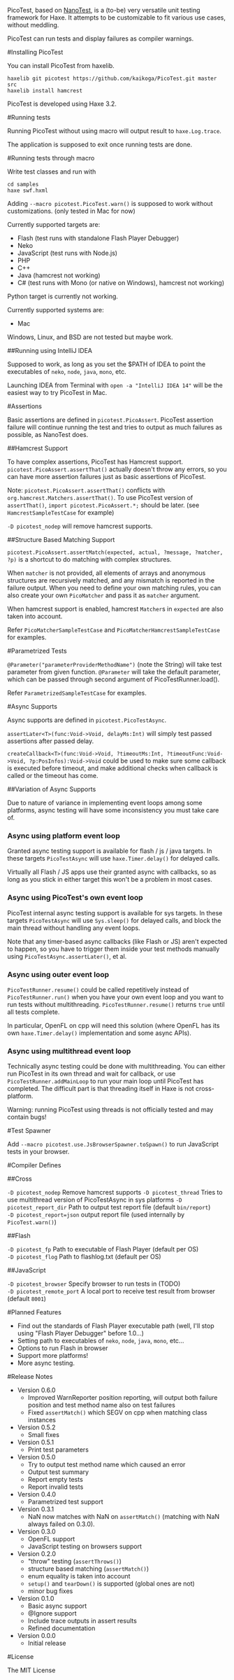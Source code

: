PicoTest, based on [NanoTest](https://github.com/shohei909/NanoTest),
is a (to-be) very versatile unit testing framework for Haxe.
It attempts to be customizable to fit various use cases, without meddling.

PicoTest can run tests and display failures as compiler warnings.

#Installing PicoTest

You can install PicoTest from haxelib.

```
haxelib git picotest https://github.com/kaikoga/PicoTest.git master src
haxelib install hamcrest
```

PicoTest is developed using Haxe 3.2.

#Running tests

Running PicoTest without using macro will output result to ```haxe.Log.trace```.

The application is supposed to exit once running tests are done. 

#Running tests through macro

Write test classes and run with 

```
cd samples
haxe swf.hxml
```

Adding ```--macro picotest.PicoTest.warn()``` is supposed to work without customizations.
(only tested in Mac for now)

Currently supported targets are:

- Flash (test runs with standalone Flash Player Debugger)
- Neko
- JavaScript (test runs with Node.js)
- PHP
- C++
- Java (hamcrest not working)
- C# (test runs with Mono (or native on Windows), hamcrest not working)

Python target is currently not working.

Currently supported systems are:
- Mac

Windows, Linux, and BSD are not tested but maybe work.

##Running using IntelliJ IDEA

Supposed to work, as long as you set the $PATH of IDEA to point the executables
of ```neko```, ```node```, ```java```, ```mono```, etc.

Launching IDEA from Terminal with ```open -a "IntelliJ IDEA 14"``` will be the easiest way to try PicoTest in Mac.

#Assertions

Basic assertions are defined in ```picotest.PicoAssert```.
PicoTest assertion failure will continue running the test
and tries to output as much failures as possible, as NanoTest does. 

##Hamcrest Support

To have complex assertions, PicoTest has Hamcrest support. 
```picotest.PicoAssert.assertThat()``` actually doesn't throw any errors,
so you can have more assertion failures just as basic assertions of PicoTest.

Note: ```picotest.PicoAssert.assertThat()``` conflicts with ```org.hamcrest.Matchers.assertThat()```.
To use PicoTest version of ```assertThat()```, ```import picotest.PicoAssert.*;``` should be later.
(see ```HamcrestSampleTestCase``` for example)

```-D picotest_nodep``` will remove hamcrest supports.

##Structure Based Matching Support 

```picotest.PicoAssert.assertMatch(expected, actual, ?message, ?matcher, ?p)```
is a shortcut to do matching with complex structures.

When ```matcher``` is not provided, all elements of arrays and anonymous structures are recursively matched,
and any mismatch is reported in the failure output.
When you need to define your own matching rules,
you can also create your own ```PicoMatcher``` and pass it as ```matcher``` argument.

When hamcrest support is enabled, hamcrest ```Matcher```s in ```expected``` are also taken into account.

Refer ```PicoMatcherSampleTestCase``` and ```PicoMatcherHamcrestSampleTestCase``` for examples.

#Parametrized Tests

```@Parameter("parameterProviderMethodName")``` (note the String) will take test parameter from given function.
```@Parameter``` will take the default parameter, which can be passed through second argument of PicoTestRunner.load(). 

Refer ```ParametrizedSampleTestCase``` for examples.

#Async Supports

Async supports are defined in ```picotest.PicoTestAsync```.

```assertLater<T>(func:Void->Void, delayMs:Int)``` will simply test passed assertions after passed delay.

```createCallback<T>(func:Void->Void, ?timeoutMs:Int, ?timeoutFunc:Void->Void, ?p:PosInfos):Void->Void```
could be used to make sure some callback is executed before timeout,
and make additional checks when callback is called or the timeout has come. 

##Variation of Async Supports

Due to nature of variance in implementing event loops among some platforms,
async testing will have some inconsistency you must take care of.

### Async using platform event loop

Granted async testing support is available for flash / js / java targets.
In these targets ```PicoTestAsync``` will use ```haxe.Timer.delay()``` for delayed calls.

Virtually all Flash / JS apps use their granted async with callbacks,
so as long as you stick in either target this won't be a problem in most cases.

### Async using PicoTest's own event loop

PicoTest internal async testing support is available for sys targets.
In these targets ```PicoTestAsync``` will use ```Sys.sleep()``` for delayed calls,
and block the main thread without handling any event loops.

Note that any timer-based async callbacks (like Flash or JS) aren't expected to happen,
so you have to trigger them inside your test methods manually using ```PicoTestAsync.assertLater()```, et al.

### Async using outer event loop

```PicoTestRunner.resume()``` could be called repetitively instead of ```PicoTestRunner.run()```
when you have your own event loop and you want to run tests without multithreading.
```PicoTestRunner.resume()``` returns ```true``` until all tests complete.

In particular, OpenFL on cpp will need this solution
(where OpenFL has its own ```haxe.Timer.delay()``` implementation and some async APIs).

### Async using multithread event loop

Technically async testing could be done with multithreading.
You can either run PicoTest in its own thread and wait for callback,
or use ```PicoTestRunner.addMainLoop``` to run your main loop until PicoTest has completed.
The difficult part is that threading itself in Haxe is not cross-platform.

Warning: running PicoTest using threads is not officially tested and may contain bugs!

#Test Spawner

Add ```--macro picotest.use.JsBrowserSpawner.toSpawn()``` to run JavaScript tests in your browser.  

#Compiler Defines

##Cross

```-D picotest_nodep``` Remove hamcrest supports
```-D picotest_thread``` Tries to use multithread version of PicoTestAsync in sys platforms
```-D picotest_report_dir``` Path to output test report file (default ```bin/report```)  
```-D picotest_report=json``` output report file (used internally by ```PicoTest.warn()```)  

##Flash

```-D picotest_fp``` Path to executable of Flash Player (default per OS)  
```-D picotest_flog``` Path to flashlog.txt (default per OS)

##JavaScript

```-D picotest_browser``` Specify browser to run tests in (TODO)  
```-D picotest_remote_port``` A local port to receive test result from browser (default ```8001```)  

#Planned Features

- Find out the standards of Flash Player executable path (well, I'll stop using "Flash Player Debugger" before 1.0...)
- Setting path to executables of ```neko```, ```node```, ```java```, ```mono```, etc... 
- Options to run Flash in browser
- Support more platforms! 
- More async testing.

#Release Notes

- Version 0.6.0
  - Improved WarnReporter position reporting, will output both failure position and test method name also on test failures  
  - Fixed ```assertMatch()``` which SEGV on cpp when matching class instances   
- Version 0.5.2
  - Small fixes
- Version 0.5.1
  - Print test parameters
- Version 0.5.0
  - Try to output test method name which caused an error
  - Output test summary
  - Report empty tests
  - Report invalid tests
- Version 0.4.0
  - Parametrized test support
- Version 0.3.1
  - NaN now matches with NaN on ```assertMatch()``` (matching with NaN always failed on 0.3.0).
- Version 0.3.0
  - OpenFL support
  - JavaScript testing on browsers support
- Version 0.2.0
  - "throw" testing (```assertThrows()```)
  - structure based matching (```assertMatch()```)
  - enum equality is taken into account
  - ```setup()``` and ```tearDown()``` is supported (global ones are not)
  - minor bug fixes
- Version 0.1.0
  - Basic async support 
  - @Ignore support
  - Include trace outputs in assert results
  - Refined documentation
- Version 0.0.0
  - Initial release

#License

The MIT License
